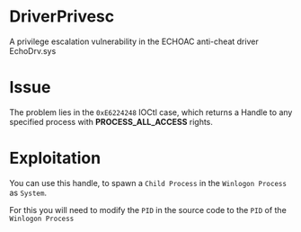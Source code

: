 # DriverPrivesc
A privilege escalation vulnerability in the ECHOAC anti-cheat driver EchoDrv.sys

# Issue

The problem lies in the `0xE6224248` IOCtl case, which returns a Handle to any specified process with **PROCESS_ALL_ACCESS** rights.

# Exploitation

You can use this handle, to spawn a `Child Process` in the `Winlogon Process` as `System`. 

For this you will need to modify the `PID` in the source code to the `PID` of the `Winlogon Process`

